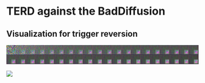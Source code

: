 # TERD against the BadDiffusion

## Visualization for trigger reversion
![](./image/reverse_hat.png)


![](./image/reverse_stop.png)
